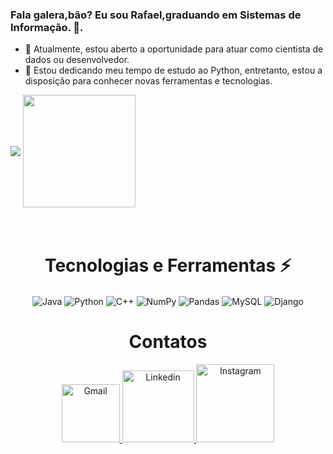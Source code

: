 ### Fala galera,bão? Eu sou Rafael,graduando em Sistemas de Informação. 👋.

- 🔭 Atualmente, estou aberto a oportunidade para atuar como cientista de dados ou desenvolvedor.
- 🌱 Estou dedicando meu tempo de estudo ao Python, entretanto, estou a disposição para conhecer novas ferramentas e tecnologias.

<div style="display: inline_block">
  
  <img align="center" src="https://github-readme-stats.vercel.app/api?username=Rafadrodrigues&theme=midnight-purple&_icons=true" />

  <img align="center" height="180em" src="https://github-readme-stats.vercel.app/api/top-langs/?username=Rafadrodrigues&layout=compact&langs_count=16&theme=midnight-purple" />

</div>
<br>

<div  align="center"> 
  <div style="display: inline_block"><br>
    <h1 align="center">Tecnologias e Ferramentas ⚡</h1>
      <img align="center" alt="Java" src="https://img.shields.io/badge/java-%23ED8B00.svg?style=for-the-badge&logo=openjdk&logoColor=white" />
      <img align="center" alt="Python" src="https://img.shields.io/badge/python-3670A0?style=for-the-badge&logo=python&logoColor=ffdd54" />
      <img align="center" alt="C++" src="https://img.shields.io/badge/c++-%2300599C.svg?style=for-the-badge&logo=c%2B%2B&logoColor=white" />
      <img align="center" alt="NumPy" src="https://img.shields.io/badge/numpy-%23013243.svg?style=for-the-badge&logo=numpy&logoColor=white" />
      <img align="center" alt="Pandas" src="https://img.shields.io/badge/pandas-%23150458.svg?style=for-the-badge&logo=pandas&logoColor=white" />
      <img align="center" alt="MySQL" src="https://img.shields.io/badge/mysql-%2300f.svg?style=for-the-badge&logo=mysql&logoColor=white" />
      <img align="center"alt="Django" src="https://img.shields.io/badge/django-%23092E20.svg?style=for-the-badge&logo=django&logoColor=white" />
   </div>
    
  <h1 align="center">Contatos</h1>
    <a href = "mailto: rafarodrigues919@gmail.com">
      <img width="93" alt="Gmail" src="https://img.shields.io/badge/Gmail-D14836?style=for-the-badge&logo=gmail&logoColor=white">
    </a>
    <a href = "https://www.linkedin.com/in/rafael-rodrigues-469b0b239/">
      <img width="115" alt="Linkedin" src="https://img.shields.io/badge/linkedin-%230077B5.svg?style=for-the-badge&logo=linkedin&logoColor=white">
    </a>
    <a href = "https://www.instagram.com/rodrigues.rafa_/">
      <img width="125" alt="Instagram" src="https://img.shields.io/badge/Instagram-%23E4405F.svg?style=for-the-badge&logo=Instagram&logoColor=white">
    </a>

<!--
Here are some ideas to get you started:

- 🔭 I’m currently looking for a job ...
- 🌱 I’m currently learning Python...
- 👯 I’m looking to collaborate on ...
- 🤔 I’m looking for help with ...
- 💬 Ask me about ...
- 📫 How to reach me: ...
- 😄 Pronouns: ...
- ⚡ Fun fact: ...
-->
